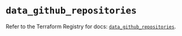 # `data_github_repositories`

Refer to the Terraform Registry for docs: [`data_github_repositories`](https://registry.terraform.io/providers/integrations/github/6.2.1/docs/data-sources/repositories).
